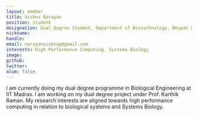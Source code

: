 ```yaml
---
layout: member
title: Vishnu Narayan
position: student
designation: Dual Degree Student, Department of Biotechnology, Bhupat & Jyoti Mehta School of Biosciences
nickname: 
handle: 
email: narayanvishnup@gmail.com
interests: High Performance Computing, Systems Biology
image: 
github: 
twitter: 
alum: false
---
```


I am currently doing my dual degree programme in Biological Engineering at IIT Madras. I am working on my dual degree project under Prof. Karthik Raman. My research interests are aligned towards high performance computing in relation to biological systems and Systems Biology. 
